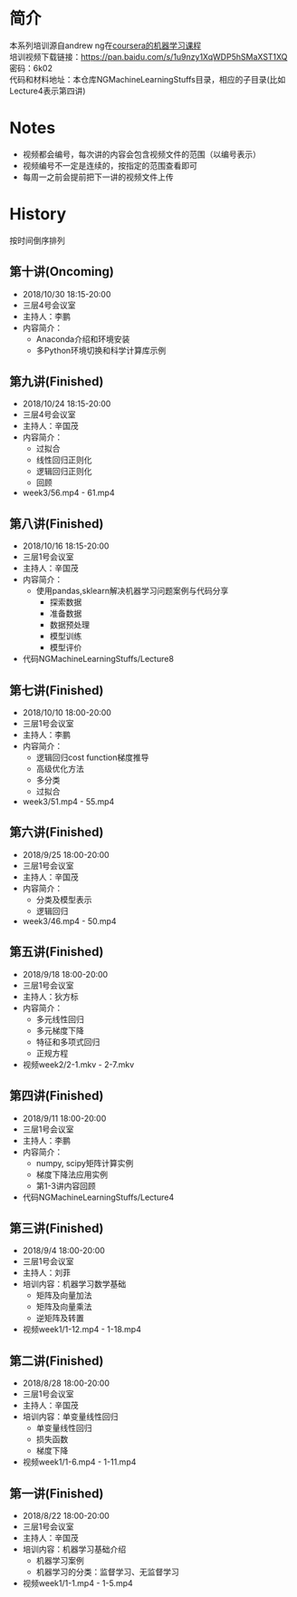 # 简介
本系列培训源自andrew ng在[coursera的机器学习课程](https://www.coursera.org/learn/machine-learning)  
培训视频下载链接：https://pan.baidu.com/s/1u9nzy1XqWDP5hSMaXST1XQ 密码：6k02  
代码和材料地址：本仓库NGMachineLearningStuffs目录，相应的子目录(比如Lecture4表示第四讲)
# Notes
- 视频都会编号，每次讲的内容会包含视频文件的范围（以编号表示）
- 视频编号不一定是连续的，按指定的范围查看即可
- 每周一之前会提前把下一讲的视频文件上传
# History
按时间倒序排列
## 第十讲(Oncoming)
- 2018/10/30 18:15-20:00
- 三层4号会议室
- 主持人：李鹏
- 内容简介：
  - Anaconda介绍和环境安装
  - 多Python环境切换和科学计算库示例
## 第九讲(Finished)
- 2018/10/24 18:15-20:00
- 三层4号会议室
- 主持人：辛国茂
- 内容简介：
  - 过拟合
  - 线性回归正则化
  - 逻辑回归正则化
  - 回顾
- week3/56.mp4 - 61.mp4
## 第八讲(Finished)
- 2018/10/16 18:15-20:00
- 三层1号会议室
- 主持人：辛国茂
- 内容简介：
  - 使用pandas,sklearn解决机器学习问题案例与代码分享
    - 探索数据
    - 准备数据
    - 数据预处理
    - 模型训练
    - 模型评价
- 代码NGMachineLearningStuffs/Lecture8
## 第七讲(Finished)
- 2018/10/10 18:00-20:00
- 三层1号会议室
- 主持人：李鹏
- 内容简介：
  - 逻辑回归cost function梯度推导
  - 高级优化方法
  - 多分类
  - 过拟合
- week3/51.mp4 - 55.mp4
## 第六讲(Finished)
- 2018/9/25 18:00-20:00
- 三层1号会议室
- 主持人：辛国茂
- 内容简介：
  - 分类及模型表示
  - 逻辑回归
- week3/46.mp4 - 50.mp4
## 第五讲(Finished)
- 2018/9/18 18:00-20:00
- 三层1号会议室
- 主持人：狄方标
- 内容简介：
  - 多元线性回归
  - 多元梯度下降
  - 特征和多项式回归
  - 正规方程
- 视频week2/2-1.mkv - 2-7.mkv
## 第四讲(Finished)
- 2018/9/11 18:00-20:00
- 三层1号会议室
- 主持人：李鹏
- 内容简介：
  - numpy, scipy矩阵计算实例
  - 梯度下降法应用实例
  - 第1-3讲内容回顾
- 代码NGMachineLearningStuffs/Lecture4  
## 第三讲(Finished)
- 2018/9/4 18:00-20:00
- 三层1号会议室
- 主持人：刘菲
- 培训内容：机器学习数学基础
  - 矩阵及向量加法
  - 矩阵及向量乘法
  - 逆矩阵及转置
- 视频week1/1-12.mp4 - 1-18.mp4
## 第二讲(Finished)
- 2018/8/28 18:00-20:00
- 三层1号会议室
- 主持人：辛国茂
- 培训内容：单变量线性回归
  - 单变量线性回归
  - 损失函数
  - 梯度下降
- 视频week1/1-6.mp4 - 1-11.mp4
## 第一讲(Finished)
- 2018/8/22 18:00-20:00
- 三层1号会议室
- 主持人：辛国茂
- 培训内容：机器学习基础介绍
  - 机器学习案例
  - 机器学习的分类：监督学习、无监督学习
- 视频week1/1-1.mp4 - 1-5.mp4
